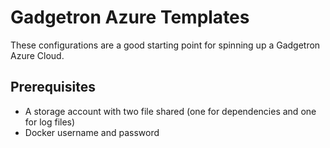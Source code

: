 Gadgetron Azure Templates
=========================

These configurations are a good starting point for spinning up a Gadgetron Azure Cloud. 

Prerequisites
--------------

* A storage account with two file shared (one for dependencies and one for log files)
* Docker username and password
